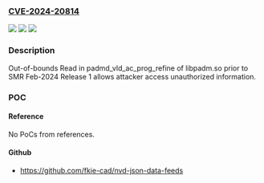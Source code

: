 ### [CVE-2024-20814](https://cve.mitre.org/cgi-bin/cvename.cgi?name=CVE-2024-20814)
![](https://img.shields.io/static/v1?label=Product&message=Samsung%20Mobile%20Devices&color=blue)
![](https://img.shields.io/static/v1?label=Version&message=n%2Fa&color=blue)
![](https://img.shields.io/static/v1?label=Vulnerability&message=CWE-125%3A%20Out-of-bounds%20Read&color=brighgreen)

### Description

Out-of-bounds Read in padmd_vld_ac_prog_refine of libpadm.so prior to SMR Feb-2024 Release 1 allows attacker access unauthorized information.

### POC

#### Reference
No PoCs from references.

#### Github
- https://github.com/fkie-cad/nvd-json-data-feeds

